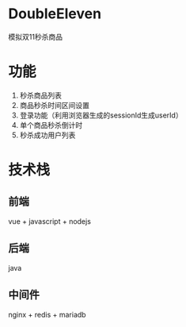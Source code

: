 # DoubleEleven
模拟双11秒杀商品


# 功能

1. 秒杀商品列表
2. 商品秒杀时间区间设置
3. 登录功能（利用浏览器生成的sessionId生成userId）
4. 单个商品秒杀倒计时
5. 秒杀成功用户列表

# 技术栈

## 前端
vue + javascript + nodejs

## 后端 

java

## 中间件

nginx + redis + mariadb